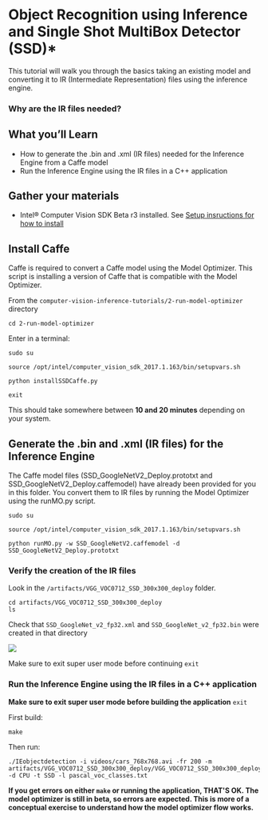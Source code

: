 # Object Recognition using Inference and Single Shot MultiBox Detector (SSD)\*

This tutorial will walk you through the basics taking an existing model and converting it to IR (Intermediate Representation) files using the inference engine.

### Why are the IR files needed?


## What you’ll Learn
  * How to generate the .bin and .xml (IR files) needed for the Inference Engine from a Caffe model
  * Run the Inference Engine using the IR files in a C++ application

## Gather your materials
* Intel® Computer Vision SDK Beta r3 installed.  See [Setup insructions for how to install](../0-setup/) 
	
## Install Caffe
Caffe is required to convert a Caffe model using the Model Optimizer. This script is installing a version of Caffe that is compatible with the Model Optimizer.

From the `computer-vision-inference-tutorials/2-run-model-optimizer` directory 
```
cd 2-run-model-optimizer
````
Enter in a terminal:
```
sudo su

source /opt/intel/computer_vision_sdk_2017.1.163/bin/setupvars.sh

python installSSDCaffe.py

exit
```
This should take somewhere between **10 and 20 minutes** depending on your system.

## Generate the .bin and .xml (IR files) for the Inference Engine
The Caffe model files (SSD_GoogleNetV2_Deploy.prototxt and SSD_GoogleNetV2_Deploy.caffemodel) have already been provided for you in this folder.  You convert them to IR files by running the Model Optimizer using the runMO.py script.
```
sudo su

source /opt/intel/computer_vision_sdk_2017.1.163/bin/setupvars.sh

python runMO.py -w SSD_GoogleNetV2.caffemodel -d SSD_GoogleNetV2_Deploy.prototxt

```
### Verify the creation of the IR files 

Look in the ```/artifacts/VGG_VOC0712_SSD_300x300_deploy``` folder.
```
cd artifacts/VGG_VOC0712_SSD_300x300_deploy
ls
```
Check that
```SSD_GoogleNet_v2_fp32.xml```
and
```SSD_GoogleNet_v2_fp32.bin```
were created in that directory

![](images/mo-output.jpg)

Make sure to exit super user mode before continuing
```exit```

### Run the Inference Engine using the IR files in a C++ application
**Make sure to exit super user mode before building the application**
```exit```

First build:
```
make
```
Then run:
```
./IEobjectdetection -i videos/cars_768x768.avi -fr 200 -m artifacts/VGG_VOC0712_SSD_300x300_deploy/VGG_VOC0712_SSD_300x300_deploy.xml -d CPU -t SSD -l pascal_voc_classes.txt
```

**If you get errors on either ```make``` or running the application, THAT'S OK. The model optimizer is still in beta, so errors are expected.  This is more of a conceptual exercise to understand how the model optimizer flow works.**







